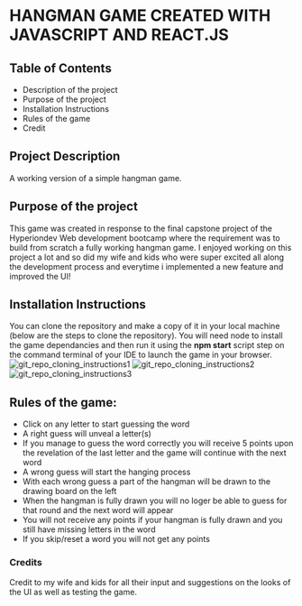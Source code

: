 # HANGMAN GAME CREATED WITH JAVASCRIPT AND REACT.JS

## Table of Contents
* Description of the project
* Purpose of the project
* Installation Instructions
* Rules of the game
* Credit

## Project Description
A working version of a simple hangman game. 

## Purpose of the project
This game was created in response to the final capstone project of the Hyperiondev Web development bootcamp where the requirement was to build from scratch a fully working hangman game. I enjoyed working on this project a lot and so did my wife and kids who were super excited all along the development process and everytime i implemented a new feature and improved the UI!

## Installation Instructions
You can clone the repository and make a copy of it in your local machine (below are the steps to clone the repository). You will need node to install the game dependancies and then run it using the <b>npm start</b> script step on the command terminal of your IDE to launch the game in your browser.
![git_repo_cloning_instructions1](https://user-images.githubusercontent.com/39889312/210662055-e0033c33-6c11-4509-b2be-8ada880c6597.png)
![git_repo_cloning_instructions2](https://user-images.githubusercontent.com/39889312/210662113-006e8dad-11b6-4abc-9dec-8ae15298db56.png)
![git_repo_cloning_instructions3](https://user-images.githubusercontent.com/39889312/210662148-c42dd86a-59e6-4d3c-873b-1d204c7a6bac.png)

## Rules of the game:
<ul>
          <li>Click on any letter to start guessing the word</li>
          <li>A right guess will unveal a letter(s) </li>
          <li>
            If you manage to guess the word correctly you will receive 5 points
            upon the revelation of the last letter and the game will continue
            with the next word
          </li>
          <li>A wrong guess will start the hanging process</li>
          <li>
            With each wrong guess a part of the hangman will be drawn to the
            drawing board on the left
          </li>
          <li>
            When the hangman is fully drawn you will no loger be able to guess
            for that round and the next word will appear
          </li>
          <li>
            You will not receive any points if your hangman is fully drawn and
            you still have missing letters in the word
          </li>
          <li>If you skip/reset a word you will not get any points</li></ul>

### Credits
Credit to my wife and kids for all their input and suggestions on the looks of the UI as well as testing the game.
